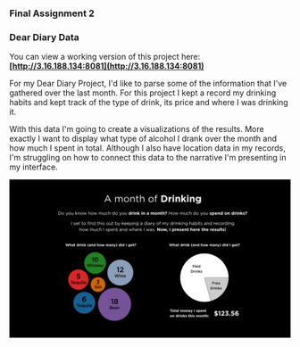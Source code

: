 ### Final Assignment 2
<h3>Dear Diary Data</h3>

You can view a working version of this project here:     
**[http://3.16.188.134:8081](http://3.16.188.134:8081)**

For my Dear Diary Project, I'd like to parse some of the information that I've gathered over the last month. For this project I kept a record my drinking habits and kept track of the type of drink, its price and where I was drinking it.

With this data I'm going to create a visualizations of the results. More exactly I want to display what type of alcohol I drank over the month and how much I spent in total. Although I also have location data in my records, I'm struggling on how to connect this data to the narrative I'm presenting in my interface.

<img src="https://github.com/herrj636/data-structures/blob/master/assignment-11/Dear%20Diary%20UI/DearData_UI.png">